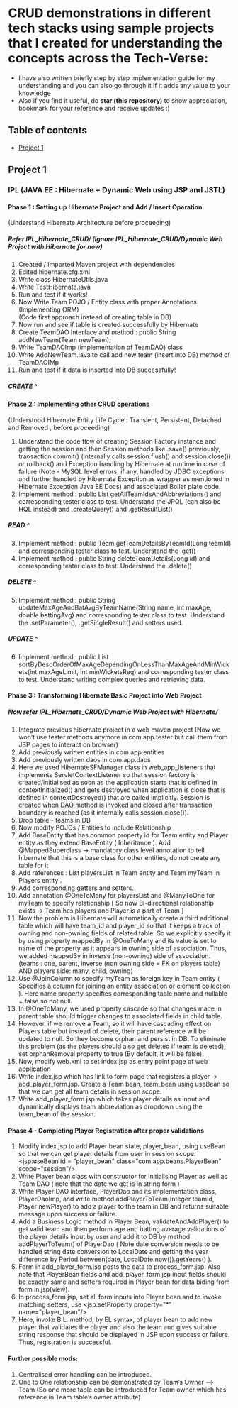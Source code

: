 # CRUD demonstrations in different tech stacks using sample projects that I created for understanding the concepts across the Tech-Verse:
* I have also written briefly step by step implementation guide for my understanding and you can also go through it if it adds any value to your knowledge 
* Also if you find it useful, do **star (this repository)** to show appreciation, bookmark for your reference and receive updates :)

## Table of contents
* [Project 1](#project-1)

## Project 1 
### IPL (JAVA EE : Hibernate + Dynamic Web using JSP and JSTL)

#### Phase 1 : Setting up Hibernate Project and Add / Insert Operation
(Understand Hibernate Architecture before proceeding)

##### Refer IPL_Hibernate_CRUD/ (Ignore IPL_Hibernate_CRUD/Dynamic Web Project with Hibernate for now)

1. Created / Imported Maven project with dependencies
2. Edited hibernate.cfg.xml
3. Write class HibernateUtils.java
4. Write TestHibernate.java
5. Run and test if it works!         
6. Now Write Team POJO / Entity class with proper Annotations (Implementing ORM)     
(Code first approach instead of creating table in DB)
7. Now run and see if table is created successfully by Hibernate 
8. Create TeamDAO Interface and method : public String addNewTeam(Team newTeam);
9. Write TeamDAOImp (implementation of TeamDAO) class
10. Write AddNewTeam.java to call add new team (insert into DB) method of TeamDAOIMp
11. Run and test if it data is inserted into DB successfully!
##### CREATE ^

#### Phase 2 : Implementing other CRUD operations 
(Understood Hibernate Entity Life Cycle : Transient, Persistent, Detached and Removed , before proceeding)

1. Understand the code flow of creating Session Factory instance and getting the session and then Session methods like .save() previously, transaction commit() (internally calls session.flush() and session.close()) or rollback() and Exception handling by Hibernate at runtime in case of failure (Note - MySQL level errors, if any, handled by JDBC exceptions and further handled by Hibernate Exception as wrapper as mentioned in Hibernate Exception Java EE Docs) and associated Boiler plate code.
2. Implement method :	public List<Team> getAllTeamIdsAndAbbreviations() and corresponding tester class to test. Understand the JPQL (can also be HQL instead) and .createQuery() and .getResultList()
##### READ ^
3. Implement method :	public Team getTeamDetailsByTeamId(Long teamId) and corresponding tester class to test. Understand the .get()
4. Implement method :	public String deleteTeamDetails(Long id) and corresponding tester class to test. Understand the .delete()
##### DELETE ^
5. Implement method :	public String updateMaxAgeAndBatAvgByTeamName(String name, int maxAge, double battingAvg) and corresponding tester class to test. Understand the .setParameter(), .getSingleResult() and setters used.
##### UPDATE ^ 
6. Implement method : public List<Team> sortByDescOrderOfMaxAgeDependingOnLessThanMaxAgeAndMinWickets(int maxAgeLimit, int minWicketsReq) and corresponding tester class to test. Understand writing complex queries and retrieving data.

#### Phase 3 : Transforming Hibernate Basic Project into Web Project 

##### Now refer IPL_Hibernate_CRUD/Dynamic Web Project with Hibernate/

1. Integrate previous hibernate project in a web maven project (Now we won’t use tester methods anymore in com.app.tester but call them from JSP pages to interact on browser)
2. Add previously written entities in com.app.entities 
3. Add previously written daos in com.app.daos 
4. Here we used HibernateSFManager class in web_app_listeners that implements ServletContextListener so that session factory is created/initialised as soon as the application starts that is defined in contextInitialized() and gets destroyed when application is close that is defined in contextDestroyed() that are called implicitly. Session is created when DAO method is invoked and closed after transaction boundary is reached (as it internally calls session.close()).
5. Drop table - teams in DB 
6. Now modify POJOs / Entities to include Relationship
7. Add BaseEntity that has common property id for Team entity and Player entity as they extend BaseEntity ( Inheritance ). Add @MappedSuperclass -> mandatory class level annotation to tell hibernate that this is a base class for other entities, do not create any table for it
8. Add references : List<Player> playersList in Team entity and Team myTeam in Players entity  .
9. Add corresponding getters and setters.
10. Add annotation @OneToMany for playersList and @ManyToOne for myTeam to specify relationship [ So now Bi-directional relationship exists -> Team has players and Player is a part of Team ] 
11. Now the problem is Hibernate will automatically create a third additional table which will have team_id and player_id so that it keeps a track of owning and non-owning fields of related table. So we explicitly specify it by using property mappedBy in @OneToMany and its value is set to name of the property as it appears in owning side of association. Thus, we added mappedBy in inverse (non-owning) side of association. (teams : one, parent, inverse (non owning side = FK on players table) AND players side: many, child, owning)
12. Use @JoinColumn to specify myTeam as foreign key in Team entity ( Specifies a column for joining an entity association or element collection ). Here name property specifies corresponding table name and nullable = false so not null.
13. In @OneToMany,  we used property cascade so that changes made in parent table should trigger changes to associated fields in child table.
14. However, if we remove a Team, so it will have cascading effect on Players table but instead of delete, their parent reference will be updated to null. So they become orphan and persist in DB. To eliminate this problem (as the players should also get deleted if team is deleted), set orphanRemoval property to true (By default, it will be false).
15. Now, modify web.xml to set index.jsp as entry point page of web application
16. Write index.jsp which has link to form page that registers a player -> add_player_form.jsp. Create a Team bean, team_bean using useBean so that we can get all team details in session scope.
17. Write add_player_form.jsp which takes player details as input and dynamically displays team abbreviation as dropdown using the team_bean of the session.

#### Phase 4 - Completing Player Registration after proper validations

1. Modify index.jsp to add Player bean state, player_bean, using useBean so that we can get player details from user in session scope.
<jsp:useBean id = "player_bean" class="com.app.beans.PlayerBean" scope="session"/>
2. Write Player bean class with constructor for initialising Player as well as Team DAO ( note that the date we get is in string form )
3. Write Player DAO interface, PlayerDao and its implementation class, PlayerDaoImp, and write method addPlayerToTeam(Integer teamId, Player newPlayer) to add a player to the team in DB and returns suitable message upon success or failure.
4. Add a Business Logic method in Player Bean, validateAndAddPlayer() to get valid team and then perform age and batting average validations of the player details input by user and add it to DB by method addPlayerToTeam() of PlayerDao ( Note date conversion needs to be handled string date conversion to LocalDate and getting the year difference by Period.between(date, LocalDate.now()).getYears() ).
5. Form in add_player_form.jsp posts the data to process_form.jsp. Also note that PlayerBean fields and add_player_form.jsp input fields should be exactly same and setters required in Player bean for data biding from form in jsp(view).
6. In process_form.jsp, set all form inputs into Player bean and to invoke matching setters, use <jsp:setProperty property="*" name="player_bean"/>
7. Here, invoke B.L. method, by EL syntax, of player bean to add new player that validates the player and also the team and gives suitable string response that should be displayed in JSP upon success or failure. Thus, registration is successful.

#### Further possible mods:
1. Centralised error handling can be introduced.
2. One to One relationship can be demonstrated by Team’s  Owner —> Team (So one more table can be introduced for Team owner which has reference in Team table’s owner attribute)
